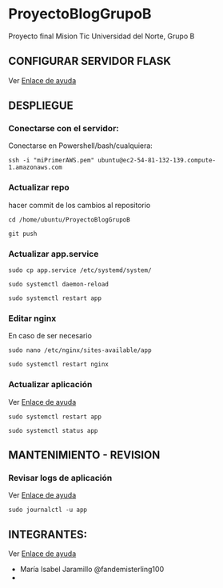 # ProyectoBlogGrupoB

Proyecto final Mision Tic Universidad del Norte, Grupo B


## CONFIGURAR SERVIDOR FLASK
Ver [Enlace de ayuda](https://medium.com/faun/deploy-flask-app-with-nginx-using-gunicorn-7fda4f50066a)

## DESPLIEGUE

### Conectarse con el servidor:
Conectarse en Powershell/bash/cualquiera:
```console
ssh -i "miPrimerAWS.pem" ubuntu@ec2-54-81-132-139.compute-1.amazonaws.com
```

### Actualizar repo
hacer commit de los cambios al repositorio
```console
cd /home/ubuntu/ProyectoBlogGrupoB

git push
```

### Actualizar app.service
```console
sudo cp app.service /etc/systemd/system/

sudo systemctl daemon-reload

sudo systemctl restart app
```

### Editar nginx 
En caso de ser necesario
```console
sudo nano /etc/nginx/sites-available/app

sudo systemctl restart nginx

```

### Actualizar aplicación
Ver [Enlace de ayuda](https://www.digitalocean.com/community/tutorials/how-to-use-systemctl-to-manage-systemd-services-and-units)

```console
sudo systemctl restart app

sudo systemctl status app
```

## MANTENIMIENTO - REVISION
### Revisar logs de aplicación
Ver [Enlace de ayuda](https://www.digitalocean.com/community/tutorials/how-to-use-journalctl-to-view-and-manipulate-systemd-logs)
```console
sudo journalctl -u app
```
## INTEGRANTES:
Ver [Enlace de ayuda](https://remarkablemark.org/blog/2019/10/17/github-contributors-readme/)
- María Isabel Jaramillo @fandemisterling100
- 
